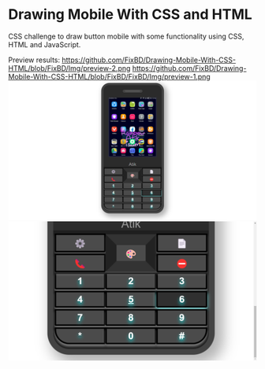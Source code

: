 # Drawing Mobile With CSS and HTML
CSS challenge to draw button mobile with some functionality using CSS, HTML and JavaScript.

Preview results:
https://github.com/FixBD/Drawing-Mobile-With-CSS-HTML/blob/FixBD/Img/preview-2.png
https://github.com/FixBD/Drawing-Mobile-With-CSS-HTML/blob/FixBD/FixBD/Img/preview-1.png
<img src="/Img/preview-1.png">
<img src="/Img/preview-2.png">

